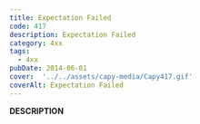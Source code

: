 ```yaml
---
title: Expectation Failed
code: 417
description: Expectation Failed
category: 4xx
tags:
  - 4xx
pubDate: 2014-06-01
cover:  '../../assets/capy-media/Capy417.gif'
coverAlt: Expectation Failed
---
```


__DESCRIPTION__